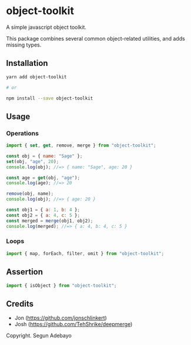 # object-toolkit

A simple javascript object toolkit.

This package combines several common object-related utilities, and adds missing
types.

## Installation

```sh
yarn add object-toolkit

# or

npm install --save object-toolkit
```

## Usage

### Operations

```js
import { set, get, remove, merge } from "object-toolkit";

const obj = { name: "Sage" };
set(obj, "age", 20);
console.log(obj); //=> { name: "Sage", age: 20 }

const age = get(obj, "age");
console.log(age); //=> 20

remove(obj, name);
console.log(obj); //=> { age: 20 }

const obj1 = { a: 1, b: 4 };
const obj2 = { a: 4, c: 5 };
const merged = merge(obj1, obj2);
console.log(merged); //=> { a: 4, b: 4, c: 5 }
```

### Loops

```js
import { map, forEach, filter, omit } from "object-toolkit";
```

## Assertion

```js
import { isObject } from "object-toolkit";
```

## Credits

- Jon (https://github.com/jonschlinkert)
- Josh (https://github.com/TehShrike/deepmerge)

Copyright. Segun Adebayo
